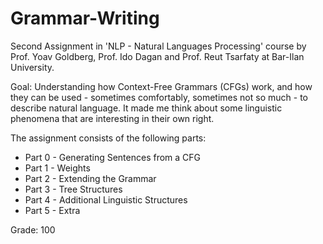 # Grammar-Writing
Second Assignment in 'NLP - Natural Languages Processing' course by Prof. Yoav Goldberg, Prof. Ido Dagan and Prof. Reut Tsarfaty at Bar-Ilan University.

Goal: 
Understanding how Context-Free Grammars (CFGs) work, and how they can be used - sometimes comfortably, sometimes not so much - to describe natural language. It made me think about some linguistic phenomena that are interesting in their own right.

The assignment consists of the following parts:
- Part 0 - Generating Sentences from a CFG
- Part 1 - Weights
- Part 2 - Extending the Grammar
- Part 3 - Tree Structures
- Part 4 - Additional Linguistic Structures
- Part 5 - Extra

Grade: 100
